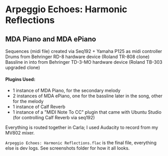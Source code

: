 # Arpeggio Echoes: Harmonic Reflections
## MDA Piano and MDA ePiano

Sequences (midi file) created via Seq192 + Yamaha P125 as midi controller
Drums from Behringer RD-8 hardware device (Roland TR-808 clone)
Bassline in into from Behringer TD-3-MO hardware device (Roland TB-303 upgraded clone)

#### Plugins Used:
 - 1 instance of MDA Piano, for the secondary melody
 - 2 instances of MDA ePiano, one for the bassline later in the song, other for the melody
 - 1 instance of Calf Reverb
 - 1 instance of a "MIDI Note To CC" plugin that came with Ubuntu Studio (for controlling Calf Reverb via seq192)

Everything is routed together in Carla; I used Audacity to record from my MV802 mixer.

`Arpeggio Echoes: Harmonic Reflections.flac` is the final file, everything else is dev logs.
See screenshots folder for how it all looks.
